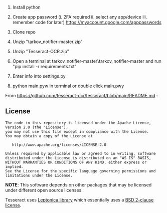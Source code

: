 1. Install python

2. Create app password (i. 2FA required ii. select any app/device iii. remember code for later)
https://myaccount.google.com/apppasswords

3. Clone repo

4. Unzip "tarkov_notifier-master.zip"

5. Unzip "Tesseract-OCR.zip"

6. Open a terminal at tarkov_notifier-master\tarkov_notifier-master and run "pip install -r requirements.txt"

7. Enter info into settings.py

8. python main.pyw in terminal or double click main.pwy


From https://github.com/tesseract-ocr/tesseract/blob/main/README.md :

## License

    The code in this repository is licensed under the Apache License, Version 2.0 (the "License");
    you may not use this file except in compliance with the License.
    You may obtain a copy of the License at

       http://www.apache.org/licenses/LICENSE-2.0

    Unless required by applicable law or agreed to in writing, software
    distributed under the License is distributed on an "AS IS" BASIS,
    WITHOUT WARRANTIES OR CONDITIONS OF ANY KIND, either express or implied.
    See the License for the specific language governing permissions and
    limitations under the License.

**NOTE**: This software depends on other packages that may be licensed under different open source licenses.

Tesseract uses [Leptonica library](http://leptonica.com/) which essentially
uses a [BSD 2-clause license](http://leptonica.com/about-the-license.html).